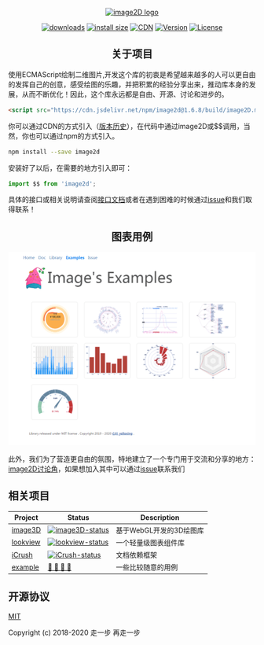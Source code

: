 <p align="center"><a href="https://yelloxing.github.io/image2D/index.html" target="_blank" rel="noopener noreferrer">
<img width="100" src="https://yelloxing.github.io/image2D/dist/image2D.png" alt="image2D logo"></a></p>

<p align="center">
  <a href="https://yelloxing.github.io/npm-downloads?interval=7&packages=image2d"><img src="https://img.shields.io/npm/dm/image2d.svg" alt="downloads"></a>
  <a href="https://packagephobia.now.sh/result?p=image2d"><img src="https://packagephobia.now.sh/badge?p=image2d" alt="install size"></a>
  <a href="https://www.jsdelivr.com/package/npm/image2d"><img src="https://data.jsdelivr.com/v1/package/npm/image2d/badge" alt="CDN"></a>
  <a href="https://www.npmjs.com/package/image2d"><img src="https://img.shields.io/npm/v/image2d.svg" alt="Version"></a>
  <a href="https://github.com/yelloxing/image2D/blob/master/LICENSE"><img src="https://img.shields.io/npm/l/image2d.svg" alt="License"></a>
</p>

<h2 align="center">关于项目</h2>

使用ECMAScript绘制二维图片,开发这个库的初衷是希望越来越多的人可以更自由的发挥自己的创意，感受绘图的乐趣，并把积累的经验分享出来，推动库本身的发展，从而不断优化！因此，这个库永远都是自由、开源、讨论和进步的。

```html
<script src="https://cdn.jsdelivr.net/npm/image2d@1.6.8/build/image2D.min.js"></script>
```

你可以通过CDN的方式引入（[版本历史](https://github.com/yelloxing/image2D/blob/master/CHANGELOG)），在代码中通过image2D或$$调用，当然，你也可以通过npm的方式引入。

```bash
npm install --save image2d
```

安装好了以后，在需要的地方引入即可：

```js
import $$ from 'image2d';
```

具体的接口或相关说明请查阅[接口文档](https://yelloxing.github.io/image2D/index.html)或者在遇到困难的时候通过[issue](https://github.com/yelloxing/image2D/issues)和我们取得联系！

<h2 align="center">图表用例</h2>

<p align="center"><a href="https://image2d.github.io/examples/index.html" target="_blank" rel="noopener noreferrer">
<img width="700" src="./docs/examples.png" alt="image2D 用例截图"></a></p>

此外，我们为了营造更自由的氛围，特地建立了一个专门用于交流和分享的地方：[image2D讨论角](https://github.com/image2D)，如果想加入其中可以通过[issue](https://github.com/yelloxing/image2D/issues)联系我们

## 相关项目 

| Project | Status | Description |
|---------|--------|-------------|
| [image3D]          | [![image3D-status]][image3D-package] | 基于WebGL开发的3D绘图库 |
| [lookview]          | [![lookview-status]][lookview-package] | 一个轻量级图表组件库 |
| [iCrush]          | [![iCrush-status]][iCrush-package] | 文档依赖框架 |
| [example]          | [🍎 🍪 🍦 🍓][example-websit] | 一些比较随意的用例 |

[lookview]: https://github.com/yelloxing/lookview
[image3D]: https://github.com/yelloxing/image3D
[iCrush]: https://github.com/yelloxing/iCrush
[example]: https://github.com/image2D/examples

[lookview-status]: https://img.shields.io/npm/v/lookview.svg
[image3D-status]: https://img.shields.io/npm/v/image3d.svg
[iCrush-status]: https://img.shields.io/npm/v/icrush.svg

[lookview-package]: https://npmjs.com/package/lookview
[image3D-package]: https://npmjs.com/package/image3d
[iCrush-package]: https://npmjs.com/package/icrush

[example-websit]: https://image2d.github.io/examples/index.html

## 开源协议

[MIT](https://github.com/yelloxing/image2D/blob/master/LICENSE)

Copyright (c) 2018-2020 走一步 再走一步
